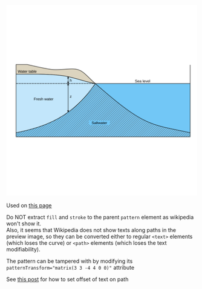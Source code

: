 ![The vector graphic](3-optimized.svg)

Used on [this page](https://en.wikipedia.org/wiki/Saltwater_intrusion)

Do NOT extract `fill` and `stroke` to the parent `pattern` element as wikipedia won't show it.  
Also, it seems that Wikipedia does not show texts along paths in the preview image, so they can be 
converted either to regular `<text>` elements (which loses the curve) or `<path>` elements (which loses
the text modifiability).

The pattern can be tampered with by modifying its `patternTransform="matrix(3 3 -4 4 0 0)"` attribute

See [this post](https://graphicdesign.stackexchange.com/q/60536) for how to set offset of text on path
